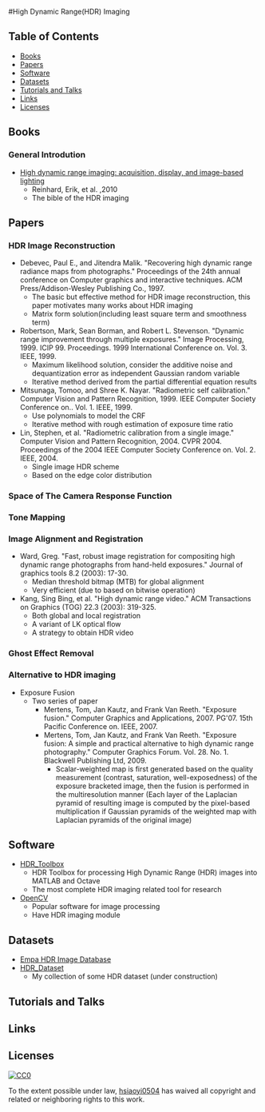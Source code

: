 #High Dynamic Range(HDR) Imaging

## Table of Contents
- [Books](#books)
- [Papers](#papers)
- [Software](#software)
- [Datasets](#datasets)
- [Tutorials and Talks](#tutorials-and-talks)
- [Links](#links)
- [Licenses](#licenses)


## Books

### General Introdution
 - [High dynamic range imaging: acquisition, display, and image-based lighting](https://books.google.com.tw/books?hl=zh-TW&lr=&id=w1i_1kejoYcC&oi=fnd&pg=PP2&dq=High+dynamic+range+imaging:+acquisition,+display,+and+image-based+lighting.&ots=4i-28zQHpB&sig=7ImiQtgMxdPvwtMPQQIYMyiBfn8&redir_esc=y#v=onepage&q=High%20dynamic%20range%20imaging%3A%20acquisition%2C%20display%2C%20and%20image-based%20lighting.&f=false)
	+ Reinhard, Erik, et al. ,2010
	+ The bible of the HDR imaging

## Papers

### HDR Image Reconstruction
- Debevec, Paul E., and Jitendra Malik. "Recovering high dynamic range radiance maps from photographs." Proceedings of the 24th annual conference on Computer graphics and interactive techniques. ACM Press/Addison-Wesley Publishing Co., 1997.
	+ The basic but effective method for HDR image reconstruction, this paper motivates many works about HDR imaging
	+ Matrix form solution(including least square term and smoothness term)
- Robertson, Mark, Sean Borman, and Robert L. Stevenson. "Dynamic range improvement through multiple exposures." Image Processing, 1999. ICIP 99. Proceedings. 1999 International Conference on. Vol. 3. IEEE, 1999.
	+ Maximum likelihood solution, consider the additive noise and dequantization error as independent Gaussian random variable
	+ Iterative method derived from the partial differential equation results
- Mitsunaga, Tomoo, and Shree K. Nayar. "Radiometric self calibration." Computer Vision and Pattern Recognition, 1999. IEEE Computer Society Conference on.. Vol. 1. IEEE, 1999.
	+ Use polynomials to model the CRF
	+ Iterative method with rough estimation of exposure time ratio
- Lin, Stephen, et al. "Radiometric calibration from a single image." Computer Vision and Pattern Recognition, 2004. CVPR 2004. Proceedings of the 2004 IEEE Computer Society Conference on. Vol. 2. IEEE, 2004.
	+ Single image HDR scheme
	+ Based on the edge color distribution

### Space of The Camera Response Function

### Tone Mapping


### Image Alignment and Registration
- Ward, Greg. "Fast, robust image registration for compositing high dynamic range photographs from hand-held exposures." Journal of graphics tools 8.2 (2003): 17-30.
	+ Median threshold bitmap (MTB) for global alignment
	+ Very efficient (due to based on bitwise operation)
- Kang, Sing Bing, et al. "High dynamic range video." ACM Transactions on Graphics (TOG) 22.3 (2003): 319-325.
	+ Both global and local registration
	+ A variant of LK optical flow
	+ A strategy to obtain HDR video

### Ghost Effect Removal

### Alternative to HDR imaging
- Exposure Fusion
	+ Two series of paper
		+ Mertens, Tom, Jan Kautz, and Frank Van Reeth. "Exposure fusion." Computer Graphics and Applications, 2007. PG'07. 15th Pacific Conference on. IEEE, 2007.
		+ Mertens, Tom, Jan Kautz, and Frank Van Reeth. "Exposure fusion: A simple and practical alternative to high dynamic range photography." Computer Graphics Forum. Vol. 28. No. 1. Blackwell Publishing Ltd, 2009.
			+ Scalar-weighted map is first generated based on the quality measurement (contrast, saturation, well-exposedness) of the exposure bracketed image, then the fusion is performed in the multiresolution manner (Each layer of the Laplacian pyramid of resulting image is computed by the pixel-based multiplication if Gaussian pyramids of the weighted map with Laplacian pyramids of the original image)

## Software
- [HDR_Toolbox](https://github.com/banterle/HDR_Toolbox)
	+ HDR Toolbox for processing High Dynamic Range (HDR) images into MATLAB and Octave
	+ The most complete HDR imaging related tool for research
- [OpenCV](http://opencv.org/)
	+ Popular software for image processing
	+ Have HDR imaging module

## Datasets
- [Empa HDR Image Database](http://www.empamedia.ethz.ch/hdrdatabase/index.php)
- [HDR_Dataset](https://github.com/hsiaoyi0504/HDR_Dataset)
	+ My collection of some HDR dataset (under construction)

## Tutorials and Talks


## Links

## Licenses

[![CC0](http://i.creativecommons.org/p/zero/1.0/88x31.png)](http://creativecommons.org/publicdomain/zero/1.0/)

To the extent possible under law, [hsiaoyi0504](https://github.com/hsiaoyi0504) has waived all copyright and related or neighboring rights to this work.
